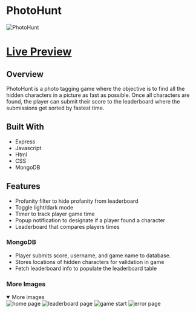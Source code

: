 # PhotoHunt
![PhotoHunt](https://lh3.googleusercontent.com/pw/AP1GczNIs8_MUvy_VXsPNBrS6L9fhBEoCKrz-vof7Xr_FctTFKxpt_vE-5SqYPWTzliJbo2KvaIxDe5CN5fYCEjxpJZdAZe7aZ2pylaT_B1dqiKP7JBNJI-ScFbSLxt0F4er4yhc7Rfa1qXXqr8xa3bP9qo=w1847-h1169-s-no-gm?authuser=1)

# [Live Preview](https://photohunt.adaptable.app/)

## Overview

PhotoHunt is a photo tagging game where the objective is to find all the hidden characters in a picture as fast as possible. Once all characters are found, the player can submit their score to the leaderboard where the submissions get sorted by fastest time. 

## Built With
- Express
- Javascript
- Html
- CSS
- MongoDB

## Features
- Profanity filter to hide profanity from leaderboard
- Toggle light/dark mode
- Timer to track player game time
- Popup notification to designate if a player found a character
- Leaderboard that compares players times

### MongoDB
- Player submits score, username, and game name to database.
- Stores locations of hidden characters for validation in game
- Fetch leaderboard info to populate the leaderboard table

### More Images
<details open>
<summary>More images</summary>
<img src="https://lh3.googleusercontent.com/pw/AP1GczMYtIPAOgc_hwfybF6ENSOWYUj74FixT99BvjixWka03xeeY4_aCt9um42CbqAiT1pkMULgK-D7EoPH6YisYBHhEAg4RMPPteIII5iMTSacZUr_K8NhMoIE5NTrP-8gNuX42G_RCYc6VwSEktWh85A=w1864-h1169-s-no-gm?authuser=1" alt="home page">
<img src="https://lh3.googleusercontent.com/pw/AP1GczPuPGiFwBq2_5-YO1hmrnwyxwtRA82DotALpU71ar7ot_JHUomyX_Txcx-vCTCsjFVcpZBqJw7VdIkqGODK3aBitLpHTpK6aGqz6RRbO09fnAdfDJgPpiZsXSTrJYybg-ITh7NUIokjly9j0khgdqs=w1858-h1168-s-no-gm?authuser=1" alt="leaderboard page">
<img src="https://lh3.googleusercontent.com/pw/AP1GczPBsCUA0Ps9l803kuNCbKLhYcxLJEOOIdTkbRUx9qSlQrKsa72rVOEi_hFbgI2zws3kJeM9uZK8HbJjks3b-qBY9eGVpcUCAEVzrD7OcPdTui8WYaU_Q1oiv0JI-k7tkJKANDpIU8vHyCxNQabdV4A=w1864-h1174-s-no-gm?authuser=1" alt="game start">
<img src="https://lh3.googleusercontent.com/pw/AP1GczOeR9E4w8qqKsrFPo6PdOfAO4iFXFdDPXJUFY5LpkFzRmSudV9mcy97ZCSDE3uYNu5Gwy1XWzmQgb8zajtEMDeGzoTigAII4MSnAklLodAY1gwZNNgEv8k17dmo7fSRSKrQsoroouVY-kBwyCtnT38=w1598-h1020-s-no-gm?authuser=1" alt="error page">
</details>
